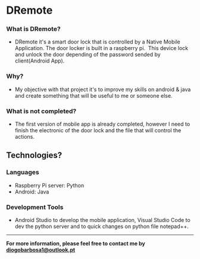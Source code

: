 # DRemote
### What is DRemote?
- DRemote it's a smart door lock that is controlled by a Native Mobile Application. The door locker is built in a raspberry pi.
 This device lock and unlock the door depending of the password sended by client(Android App). 

### Why?
- My objective with that project it's to improve my skills on android & java and create something 
that will be useful to me or someone else.

### What is not completed?
- The first version of mobile app is already completed, however 
I need to finish the electronic of the door lock and the file that will control the actions.

## Technologies?
### Languages
- Raspberry Pi server: Python
- Android: Java
### Development Tools
- Android Studio to develop the mobile application, Visual Studio Code to dev the python server 
and to quick changes on python file notepad++.

---

**For more information, please feel free to contact me by diogobarbosa1@outlook.pt**
